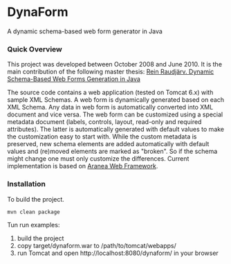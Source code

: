 DynaForm
========
A dynamic schema-based web form generator in Java

### Quick Overview

This project was developed between October 2008 and June 2010. It is the main contribution of the following master thesis:
[Rein Raudjärv. Dynamic Schema-Based Web Forms Generation in Java](https://github.com/reinra/dynaform/tree/master/thesis)

The source code contains a web application (tested on Tomcat 6.x) with sample XML Schemas.
A web form is dynamically generated based on each XML Schema.
Any data in web form is automatically converted into XML document and vice versa.
The web form can be customized using a special metadata document (labels, controls, layout, read-only and required attributes).
The latter is automatically generated with default values to make the customization easy to start with.
While the custom metadata is preserved, new schema elements are added automatically with default values and (re)moved elements are marked as "broken".
So if the schema might change one must only customize the differences.
Current implementation is based on [Aranea Web Framework](http://www.araneaframework.org/).

### Installation

To build the project.
```
mvn clean package
```

Tun run examples:
1. build the project
2. copy target/dynaform.war to /path/to/tomcat/webapps/
3. run Tomcat and open http://localhost:8080/dynaform/ in your browser
